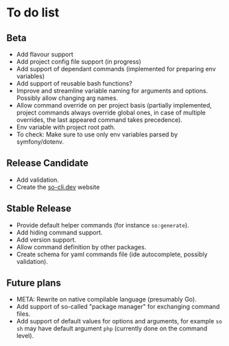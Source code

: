 # To do list

## Beta

- Add flavour support
- Add project config file support (in progress)
- Add support of dependant commands (implemented for preparing env variables)
- Add support of reusable bash functions?
- Improve and streamline variable naming for arguments and options. Possibly allow changing arg names.
- Allow command override on per project basis (partially implemented, project commands always override global ones, in case of multiple overrides, the last appeared command takes precedence).
- Env variable with project root path.
- To check: Make sure to use only env variables parsed by symfony/dotenv.

## Release Candidate

- Add validation.
- Create the [so-cli.dev](https://so-cli.dev/) website

## Stable Release

- Provide default helper commands (for instance `so:generate`).
- Add hiding command support.
- Add version support.
- Allow command definition by other packages.
- Create schema for yaml commands file (ide autocomplete, possibly validation).

## Future plans

- META: Rewrite on native compilable language (presumably Go).
- Add support of so-called "package manager" for exchanging command files.
- Add support of default values for options and arguments, for example `so sh` may have default argument `php` (currently done on the command level).

